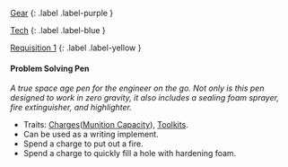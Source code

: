 
[Gear](Game/Gear-List)
{: .label .label-purple }

[Tech](Game/Tech)
{: .label .label-blue }

[Requisition 1](Game/Deployment#Requisition)
{: .label .label-yellow }
#### Problem Solving Pen
*A true space age pen for the engineer on the go. Not only is this pen designed to work in zero gravity, it also includes a sealing foam sprayer, fire extinguisher, and highlighter.*
* Traits: [Charges](Game/Core/Gear#Charges)([Munition Capacity](Game/Additional-Attributes#Munition%20Capacity)), [Toolkits](Game/Core/Gear#Toolkits).
* Can be used as a writing implement.
* Spend a charge to put out a fire.
* Spend a charge to quickly fill a hole with hardening foam.
